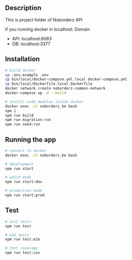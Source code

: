 ## Description

This is project folder of Noborderz API

If you running docker in localhost:
Domain
  - API: localhost:8083
  - DB: localhost:3377
## Installation

```bash
# build docker
cp .env.example .env
cp bin/local/docker-compose.yml.local docker-compose.yml
cp bin/local/Dockerfile.local Dockerfile
docker network create noborderz-common-network
docker-compose up -d --build

# install node_modules inside docker 
docker exec -it noborderz_be bash
npm i
npm run build
npm run migration:run
npm run seed:run

```

## Running the app

```bash
# connect to docker
docker exec -it noborderz_be bash

# development
npm run start

# watch mode
npm run start:dev

# production mode
npm run start:prod
```

## Test

```bash
# unit tests
npm run test

# e2e tests
npm run test:e2e

# test coverage
npm run test:cov
```
